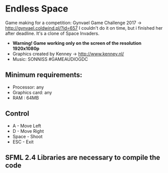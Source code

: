 # Endless Space
Game making for a competition: Gynvael Game Challenge 2017 -> http://gynvael.coldwind.pl/?id=657
I couldn't do it on time, but i finished her after deadline.
It's a clone of Space Invaders.
- **Warning! Game working only on the screen of the resolution 1920x1080p**
- Graphics created by Kenney -> http://www.kenney.nl/
- Music: SONNISS #GAMEAUDIOGDC
## Minimum requirements:
- Processor: any
- Graphics card: any
- RAM : 64MB
## Control
- A - Move Left
- D - Move Right
- Space - Shoot
- ESC - Exit
## SFML 2.4 Libraries are necessary to compile the code
